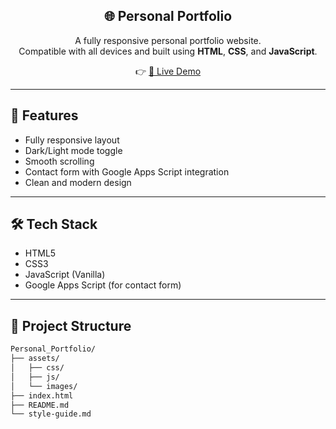 <div align="center">

  <h2 align="center">🌐 Personal Portfolio</h2>

  <p>
    A fully responsive personal portfolio website.<br />
    Compatible with all devices and built using <strong>HTML</strong>, <strong>CSS</strong>, and <strong>JavaScript</strong>.
  </p>

 👉 [🔗 Live Demo](https://avadhut4244.github.io/Personal_Portfolio/)

</div>

---

## 📌 Features

- Fully responsive layout
- Dark/Light mode toggle
- Smooth scrolling
- Contact form with Google Apps Script integration
- Clean and modern design

---

## 🛠 Tech Stack

- HTML5
- CSS3
- JavaScript (Vanilla)
- Google Apps Script (for contact form)

---

## 📁 Project Structure

```bash
Personal_Portfolio/
├── assets/
│   ├── css/
│   ├── js/
│   └── images/
├── index.html
├── README.md
└── style-guide.md

